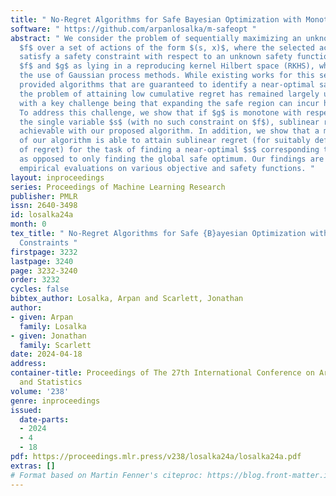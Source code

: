 ```yaml
---
title: " No-Regret Algorithms for Safe Bayesian Optimization with Monotonicity Constraints "
software: " https://github.com/arpanlosalka/m-safeopt "
abstract: " We consider the problem of sequentially maximizing an unknown function
  $f$ over a set of actions of the form $(s, x)$, where the selected actions must
  satisfy a safety constraint with respect to an unknown safety function $g$. We model
  $f$ and $g$ as lying in a reproducing kernel Hilbert space (RKHS), which facilitates
  the use of Gaussian process methods. While existing works for this setting have
  provided algorithms that are guaranteed to identify a near-optimal safe action,
  the problem of attaining low cumulative regret has remained largely unexplored,
  with a key challenge being that expanding the safe region can incur high regret.
  To address this challenge, we show that if $g$ is monotone with respect to just
  the single variable $s$ (with no such constraint on $f$), sublinear regret becomes
  achievable with our proposed algorithm. In addition, we show that a modified version
  of our algorithm is able to attain sublinear regret (for suitably defined notions
  of regret) for the task of finding a near-optimal $s$ corresponding to every $x$,
  as opposed to only finding the global safe optimum. Our findings are supported with
  empirical evaluations on various objective and safety functions. "
layout: inproceedings
series: Proceedings of Machine Learning Research
publisher: PMLR
issn: 2640-3498
id: losalka24a
month: 0
tex_title: " No-Regret Algorithms for Safe {B}ayesian Optimization with Monotonicity
  Constraints "
firstpage: 3232
lastpage: 3240
page: 3232-3240
order: 3232
cycles: false
bibtex_author: Losalka, Arpan and Scarlett, Jonathan
author:
- given: Arpan
  family: Losalka
- given: Jonathan
  family: Scarlett
date: 2024-04-18
address:
container-title: Proceedings of The 27th International Conference on Artificial Intelligence
  and Statistics
volume: '238'
genre: inproceedings
issued:
  date-parts:
  - 2024
  - 4
  - 18
pdf: https://proceedings.mlr.press/v238/losalka24a/losalka24a.pdf
extras: []
# Format based on Martin Fenner's citeproc: https://blog.front-matter.io/posts/citeproc-yaml-for-bibliographies/
---
```

